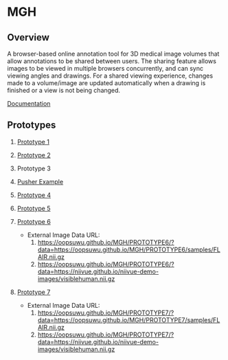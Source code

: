 # MGH

## Overview
A browser-based online annotation tool for 3D medical image volumes that allow annotations to be shared between users. The sharing feature allows images to be viewed in multiple browsers concurrently, and can sync viewing angles and drawings. For a shared viewing experience, changes made to a volume/image are updated automatically when a drawing is finished or a view is not being changed.

[Documentation](https://docs.google.com/document/d/1Uaem2g6G0NlGJlJqjM-i8PanefAxztO0YBLZMPwWLlQ/edit?usp=sharing)

## Prototypes
  1. [Prototype 1](https://lahasyakr.github.io/collaborative_paintapp/)
  2. [Prototype 2](https://lahasyakr.github.io/DrawusingNiivue/)
  3. Prototype 3
  4. [Pusher Example](https://oopsuwu.github.io/MGH/Pusher_Example/indexDraw-v1.1.html)
  5. [Prototype 4](https://oopsuwu.github.io/MGH/PROTOTYPE4/)
  6. [Prototype 5](https://oopsuwu.github.io/MGH/PROTOTYPE5/)
  7. [Prototype 6](https://oopsuwu.github.io/MGH/PROTOTYPE6/)
       * External Image Data URL:      
         1. https://oopsuwu.github.io/MGH/PROTOTYPE6/?data=https://oopsuwu.github.io/MGH/PROTOTYPE6/samples/FLAIR.nii.gz
         2. https://oopsuwu.github.io/MGH/PROTOTYPE6/?data=https://niivue.github.io/niivue-demo-images/visiblehuman.nii.gz
          
  8. [Prototype 7](https://oopsuwu.github.io/MGH/PROTOTYPE7/)
       * External Image Data URL:          
         1. https://oopsuwu.github.io/MGH/PROTOTYPE7/?data=https://oopsuwu.github.io/MGH/PROTOTYPE7/samples/FLAIR.nii.gz
         2. https://oopsuwu.github.io/MGH/PROTOTYPE7/?data=https://niivue.github.io/niivue-demo-images/visiblehuman.nii.gz

